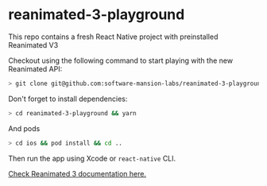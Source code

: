 # reanimated-3-playground

This repo contains a fresh React Native project with preinstalled Reanimated V3

Checkout using the following command to start playing with the new Reanimated API:

```bash
> git clone git@github.com:software-mansion-labs/reanimated-3-playground.git
```

Don't forget to install dependencies:

```bash
> cd reanimated-3-playground && yarn
```

And pods

```bash
> cd ios && pod install && cd ..
```

Then run the app using Xcode or `react-native` CLI.

[Check Reanimated 3 documentation here.](docs.swmansion.com/react-native-reanimated/)
